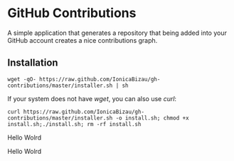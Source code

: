 GitHub Contributions
====================

A simple application that generates a repository that being added into your GitHub account creates a nice contributions graph.

Installation
------------

    wget -qO- https://raw.github.com/IonicaBizau/gh-contributions/master/installer.sh | sh

If your system does not have _wget_, you can also use _curl_:

    curl https://raw.github.com/IonicaBizau/gh-contributions/master/installer.sh -o install.sh; chmod +x install.sh;./install.sh; rm -rf install.sh
Hello Wolrd



Hello Wolrd

